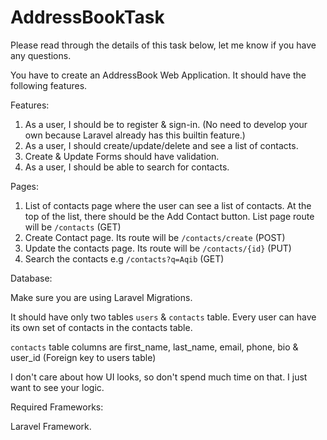 # AddressBookTask

Please read through the details of this task below, let me know if you have any questions.

You have to create an AddressBook Web Application. It should have the following features.

Features:

1. As a user, I should be to register & sign-in. (No need to develop your own because Laravel already has this builtin feature.)
2. As a user, I should create/update/delete and see a list of contacts.
3. Create & Update Forms should have validation.
4. As a user, I should be able to search for contacts.

Pages:

1. List of contacts page where the user can see a list of contacts. At the top of the list, there should be the Add Contact button. List page route will be `/contacts` (GET)
2. Create Contact page. Its route will be `/contacts/create` (POST)
3. Update the contacts page. Its route will be `/contacts/{id}` (PUT)
4. Search the contacts e.g `/contacts?q=Aqib` (GET)


Database:

Make sure you are using Laravel Migrations.

It should have only two tables `users` & `contacts` table. Every user can have its own set of contacts in the contacts table.

`contacts` table columns are first_name, last_name, email, phone, bio & user_id (Foreign  key to users table)

I don't care about how UI looks, so don't spend much time on that. I just want to see your logic.

Required Frameworks:

Laravel Framework.
